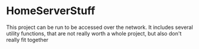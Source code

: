 # HomeServerStuff
This project can be run to be accessed over the network. It includes several utility functions, that are not really worth a whole project, but also don't really fit together
